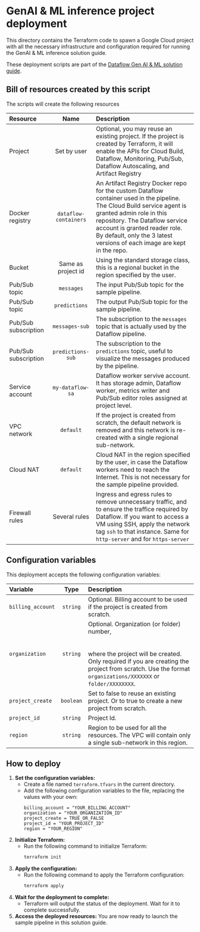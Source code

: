 # GenAI & ML inference project deployment

This directory contains the Terraform code to spawn a Google Cloud project
with all the necessary infrastructure and configuration required for running
the GenAI & ML inference solution guide.

These deployment scripts are part of the 
[Dataflow Gen AI & ML solution guide](../../use_cases/GenAI_ML.md).

## Bill of resources created by this script

The scripts will create the following resources

| Resource             |         Name          | Description                                                                                                                                                                                                                                                                                      |
|:---------------------|:---------------------:|:-------------------------------------------------------------------------------------------------------------------------------------------------------------------------------------------------------------------------------------------------------------------------------------------------|
| Project              |      Set by user      | Optional, you may reuse an existing project. If the project is created by Terraform, it will enable the APIs for Cloud Build, Dataflow,  Monitoring, Pub/Sub, Dataflow Autoscaling, and Artifact Registry                                                                                        |
| Docker registry      | `dataflow-containers` | An Artifact Registry Docker repo for the custom Dataflow container used in the pipeline. The Cloud Build service agent is granted admin role in this repository. The Dataflow service account is granted reader role. By default, only the 3 latest versions of each image are kept in the repo. |
| Bucket               |  Same as project id   | Using the standard storage class, this is a regional bucket in the region specified by the user.                                                                                                                                                                                                 |
| Pub/Sub topic        |      `messages`       | The input Pub/Sub topic for the sample pipeline.                                                                                                                                                                                                                                                 |
| Pub/Sub topic        |     `predictions`     | The output Pub/Sub topic for the sample pipeline.                                                                                                                                                                                                                                                |
| Pub/Sub subscription |    `messages-sub`     | The subscription to the `messages` topic that is actually used by the Dataflow pipeline.                                                                                                                                                                                                         |
| Pub/Sub subscription |   `predictions-sub`   | The subscription to the `predictions` topic, useful to visualize the messages produced by the pipeline.                                                                                                                                                                                          |
| Service account      |   `my-dataflow-sa`    | Dataflow worker servive account. It has storage admin, Dataflow worker, metrics writer and Pub/Sub editor roles assigned at project level.                                                                                                                                                       |
| VPC network          |       `default`       | If the project is created from scratch, the default network is removed and this network is re-created with a single regional sub-network.                                                                                                                                                        |
| Cloud NAT            |       `default`       | Cloud NAT in the region specified by the user, in case the Dataflow workers need to reach the Internet. This is not necessary for the sample pipeline provided.                                                                                                                                  |
| Firewall rules       |     Several rules     | Ingress and egress rules to remove unnecessary traffic, and to ensure the traffice required by Dataflow. If you want to access a VM using SSH, apply the network tag `ssh` to that instance. Same for `http-server` and for `https-server`                                                       |

## Configuration variables

This deployment accepts the following configuration variables:

| Variable          |   Type    | Description                                                                                                                                                                                                           |
|:------------------|:---------:|:----------------------------------------------------------------------------------------------------------------------------------------------------------------------------------------------------------------------|
| `billing_account` | `string`  | Optional. Billing account to be used if the project is created from scratch.                                                                                                                                          |
| `organization`    | `string`  | Optional. Organization (or folder) number, <br/><br/><br/>where the project will be created. Only required if you are creating the project from scratch. Use the format `organizations/XXXXXXX` or `folder/XXXXXXXX`. |
| `project_create`  | `boolean` | Set to false to reuse an existing project. Or to true to create a new project from scratch.                                                                                                                           | 
| `project_id`      | `string`  | Project Id.                                                                                                                                                                                                           | 
| `region`          | `string`  | Region to be used for all the resources. The VPC will contain only a single sub-network in this region.                                                                                                               |


## How to deploy

1. **Set the configuration variables:**
   - Create a file named `terraform.tfvars` in the current directory.
   - Add the following configuration variables to the file, replacing the values with your own:
     ```
     billing_account = "YOUR_BILLING_ACCOUNT"
     organization = "YOUR_ORGANIZATION_ID"
     project_create = TRUE_OR_FALSE
     project_id = "YOUR_PROJECT_ID"
     region = "YOUR_REGION"
     ```
2. **Initialize Terraform:**
   - Run the following command to initialize Terraform:
     ```bash
     terraform init
     ```
3. **Apply the configuration:**
   - Run the following command to apply the Terraform configuration:
     ```bash
     terraform apply
     ```
4. **Wait for the deployment to complete:**
   - Terraform will output the status of the deployment. Wait for it to complete successfully.
5. **Access the deployed resources:** You are now ready to launch the sample pipeline in this solution guide.